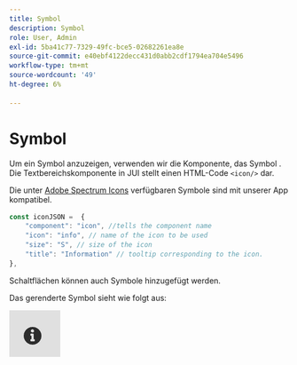 ```yaml
---
title: Symbol
description: Symbol
role: User, Admin
exl-id: 5ba41c77-7329-49fc-bce5-02682261ea8e
source-git-commit: e40ebf4122decc431d0abb2cdf1794ea704e5496
workflow-type: tm+mt
source-wordcount: '49'
ht-degree: 6%

---
```


# Symbol

Um ein Symbol anzuzeigen, verwenden wir die Komponente, das Symbol .
Die Textbereichskomponente in JUI stellt einen HTML-Code `<icon/>` dar.

Die unter [Adobe Spectrum Icons](https://spectrum.adobe.com/page/icons/) verfügbaren Symbole sind mit unserer App kompatibel.

```js title="icon.js"
const iconJSON =  {
    "component": "icon", //tells the component name
    "icon": "info", // name of the icon to be used
    "size": "S", // size of the icon
    "title": "Information" // tooltip corresponding to the icon.
},
```

Schaltflächen können auch Symbole hinzugefügt werden.

Das gerenderte Symbol sieht wie folgt aus:

![icon](./imgs/info_icon.png "icon")
